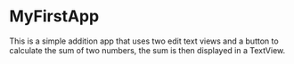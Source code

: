 # MyFirstApp
This is a simple addition app that uses two edit text views and a button to calculate the sum of two numbers, 
the sum is then displayed in a TextView.
